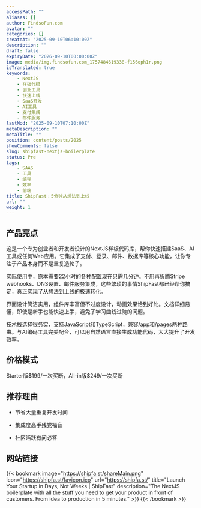 ```yaml
---
accessPath: ""
aliases: []
author: FindsoFun.com
avatar: ""
categories: []
createAt: "2025-09-10T06:10:00Z"
description: ""
draft: false
expiryDate: "2026-09-10T00:00:00Z"
image: media/img.findsofun.com_1757484619338-f156oph1r.png
isTranslated: true
keywords:
    - NextJS
    - 样板代码
    - 创业工具
    - 快速上线
    - SaaS开发
    - AI工具
    - 支付集成
    - 邮件服务
lastMod: "2025-09-10T07:10:00Z"
metaDescription: ""
metaTitle: ""
position: content/posts/2025
showComments: false
slug: shipfast-nextjs-boilerplate
status: Pre
tags:
    - SAAS
    - 工具
    - 编程
    - 效率
    - 前端
title: ShipFast：5分钟从想法到上线
url: ""
weight: 1
---
```

## 产品亮点
这是一个专为创业者和开发者设计的NextJS样板代码库，帮你快速搭建SaaS、AI工具或任何Web应用。它集成了支付、登录、邮件、数据库等核心功能，让你专注于产品本身而不是重复造轮子。

实际使用中，原本需要22小时的各种配置现在只需几分钟。不用再折腾Stripe webhooks、DNS设置、邮件服务集成，这些繁琐的事情ShipFast都已经帮你搞定，真正实现了从想法到上线的极速转化。

界面设计简洁实用，组件库丰富但不过度设计，动画效果恰到好处。文档详细易懂，即使是新手也能快速上手，避免了学习曲线过陡的问题。

技术栈选择很务实，支持JavaScript和TypeScript，兼容/app和/pages两种路由。与AI编码工具完美配合，可以用自然语言直接生成功能代码，大大提升了开发效率。

## 价格模式
<!--more-->Starter版$199/一次买断，All-in版$249/一次买断

## 推荐理由
- 节省大量重复开发时间

- 集成度高手残党福音

- 社区活跃有问必答

## 网站链接
{{< bookmark image="https://shipfa.st/shareMain.png" icon="https://shipfa.st/favicon.ico" url="https://shipfa.st/" title="Launch Your Startup in Days, Not Weeks | ShipFast" description="The NextJS boilerplate with all the stuff you need to get your product in front of customers. From idea to production in 5 minutes." >}}
{{< /bookmark >}}


